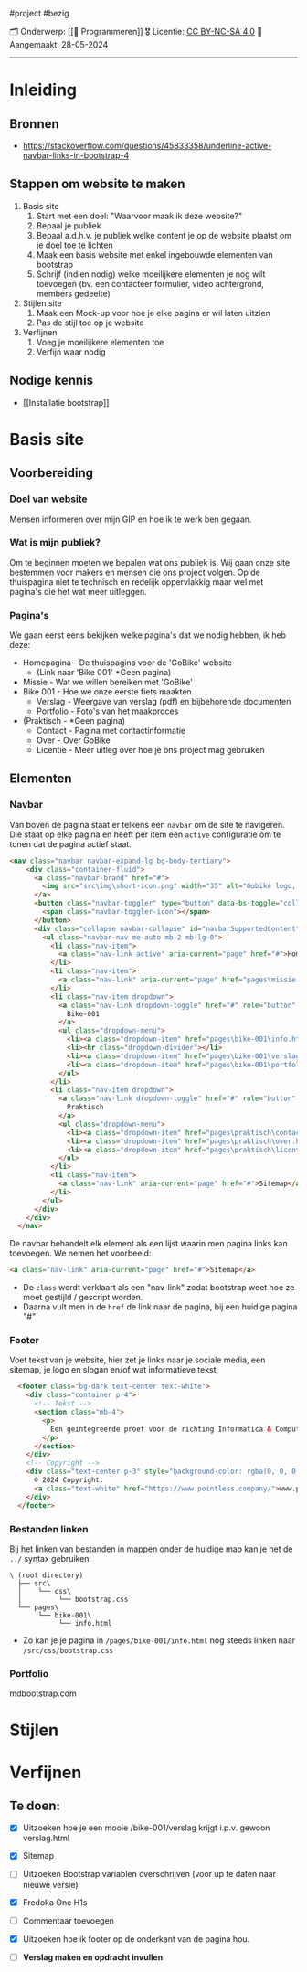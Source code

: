 #project  #bezig 

🗂️ Onderwerp: [[🐍 Programmeren]]
🎖️ Licentie: [CC BY-NC-SA 4.0](https://creativecommons.org/licenses/by-nc-sa/4.0/)
📅 Aangemaakt: 28-05-2024

---
# Inleiding
## Bronnen
* https://stackoverflow.com/questions/45833358/underline-active-navbar-links-in-bootstrap-4 

## Stappen om website te maken

1. Basis site
	1. Start met een doel: "Waarvoor maak ik deze website?"
	2. Bepaal je publiek
	3. Bepaal a.d.h.v. je publiek welke content je op de website plaatst om je doel toe te lichten
	4. Maak een basis website met enkel ingebouwde elementen van bootstrap
	5. Schrijf (indien nodig) welke moeilijkere elementen je nog wilt toevoegen (bv. een contacteer formulier, video achtergrond, members gedeelte)
2. Stijlen site
	1. Maak een Mock-up voor hoe je elke pagina er wil laten uitzien
	2. Pas de stijl toe op je website
3. Verfijnen
	1. Voeg je moeilijkere elementen toe
	2. Verfijn waar nodig

## Nodige kennis
* [[Installatie bootstrap]]

# Basis site
## Voorbereiding
### Doel van website
Mensen informeren over mijn GIP en hoe ik te werk ben gegaan.

### Wat is mijn publiek?
Om te beginnen moeten we bepalen wat ons publiek is. Wij gaan onze site bestemmen voor makers en mensen die ons project volgen. Op de thuispagina niet te technisch en redelijk oppervlakkig maar wel met pagina's die het wat meer uitleggen.

### Pagina's
We gaan eerst eens bekijken welke pagina's dat we nodig hebben, ik heb deze:
* Homepagina - De thuispagina voor de 'GoBike' website
	* (Link naar 'Bike 001' *Geen pagina)
* Missie - Wat we willen bereiken met 'GoBike'
* Bike 001 - Hoe we onze eerste fiets maakten.
	* Verslag - Weergave van verslag (pdf) en bijbehorende documenten
	* Portfolio - Foto's van het maakproces
* (Praktisch - *Geen pagina)
	* Contact - Pagina met contactinformatie
	* Over - Over GoBike
	* Licentie - Meer uitleg over hoe je ons project mag gebruiken


## Elementen
### Navbar
Van boven de pagina staat er telkens een `navbar` om de site te navigeren. Die staat op elke pagina en heeft per item een `active` configuratie om te tonen dat de pagina actief staat. 

```HTML
<nav class="navbar navbar-expand-lg bg-body-tertiary">
	<div class="container-fluid">
	  <a class="navbar-brand" href="#">
		<img src="src\img\short-icon.png" width="35" alt="Gobike logo, green, shortened">
	  </a>
	  <button class="navbar-toggler" type="button" data-bs-toggle="collapse" data-bs-target="#navbarSupportedContent" aria-controls="navbarSupportedContent" aria-expanded="false" aria-label="Toggle navigation">
		<span class="navbar-toggler-icon"></span>
	  </button>
	  <div class="collapse navbar-collapse" id="navbarSupportedContent">
		<ul class="navbar-nav me-auto mb-2 mb-lg-0">
		  <li class="nav-item">
			<a class="nav-link active" aria-current="page" href="#">Home</a>
		  </li>
		  <li class="nav-item">
			<a class="nav-link" aria-current="page" href="pages\missie.html">Missie</a>
		  </li>
		  <li class="nav-item dropdown">
			<a class="nav-link dropdown-toggle" href="#" role="button" data-bs-toggle="dropdown" aria-expanded="false">
			  Bike-001
			</a>
			<ul class="dropdown-menu">
			  <li><a class="dropdown-item" href="pages\bike-001\info.html">Onze eerste fiets</a></li>
			  <li><hr class="dropdown-divider"></li>
			  <li><a class="dropdown-item" href="pages\bike-001\verslag.html">Verslag</a></li>
			  <li><a class="dropdown-item" href="pages\bike-001\portfolio.html">Portfolio</a></li>
			</ul>
		  </li>
		  <li class="nav-item dropdown">
			<a class="nav-link dropdown-toggle" href="#" role="button" data-bs-toggle="dropdown" aria-expanded="false">
			  Praktisch
			</a>
			<ul class="dropdown-menu">
			  <li><a class="dropdown-item" href="pages\praktisch\contact.html">Contact</a></li>
			  <li><a class="dropdown-item" href="pages\praktisch\over.html">Over</a></li>
			  <li><a class="dropdown-item" href="pages\praktisch\licentie.html">Licentie</a></li>
			</ul>
		  </li>
		  <li class="nav-item">
			<a class="nav-link" aria-current="page" href="#">Sitemap</a>
		  </li>
		</ul>
	  </div>
	</div>
  </nav>
```

De navbar behandelt elk element als een lijst waarin men pagina links kan toevoegen. We nemen het voorbeeld:

```HTML
<a class="nav-link" aria-current="page" href="#">Sitemap</a>
```

* De `class` wordt verklaart als een "nav-link" zodat bootstrap weet hoe ze moet gestijld / gescript worden.
* Daarna vult men in de `href` de link naar de pagina, bij een huidige pagina "#"

### Footer
Voet tekst van je website, hier zet je links naar je sociale media, een sitemap, je logo en slogan en/of wat informatieve tekst.

```HTML
  <footer class="bg-dark text-center text-white">
    <div class="container p-4">
      <!-- Tekst -->
      <section class="mb-4">
        <p>
          Een geïntegreerde proef voor de richting Informatica & Computertechnieken op het GO! Erasmusatheneum (VH) Deinze.
        </p>
      </section>
    </div>
    <!-- Copyright -->
    <div class="text-center p-3" style="background-color: rgba(0, 0, 0, 0.2)">
      © 2024 Copyright:
      <a class="text-white" href="https://www.pointless.company/">www.pointless.company</a>
    </div>
  </footer>
```

### Bestanden linken
Bij het linken van bestanden in mappen onder de huidige map kan je het de `../` syntax gebruiken.

```
\ (root directory)
  ├── src\
  │    └── css\
  │         └── bootstrap.css
  └── pages\
       └── bike-001\
            └── info.html

```

* Zo kan je je pagina in `/pages/bike-001/info.html` nog steeds linken naar `/src/css/bootstrap.css`

### Portfolio
mdbootstrap.com

# Stijlen

# Verfijnen
## Te doen:
- [x] Uitzoeken hoe je een mooie /bike-001/verslag krijgt i.p.v. gewoon verslag.html
- [x] Sitemap
- [ ] Uitzoeken Bootstrap variablen overschrijven (voor up te daten naar nieuwe versie)
- [x] Fredoka One H1s
- [ ] Commentaar toevoegen
- [x] Uitzoeken hoe ik footer op de onderkant van de pagina hou.
- [ ] **Verslag maken en opdracht invullen**

